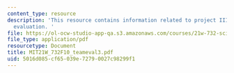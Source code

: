 ```yaml
---
content_type: resource
description: 'This resource contains information related to project III team member
  evaluation. '
file: https://ol-ocw-studio-app-qa.s3.amazonaws.com/courses/21w-732-science-writing-and-new-media-fall-2010/5016d085cf65039e72790027c98299f1_MIT21W_732F10_teameval3.pdf
file_type: application/pdf
resourcetype: Document
title: MIT21W_732F10_teameval3.pdf
uid: 5016d085-cf65-039e-7279-0027c98299f1
---
```

